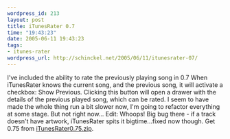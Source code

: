 ```yaml
--- 
wordpress_id: 213
layout: post
title: iTunesRater 0.7
time: "19:43:23"
date: 2005-06-11 19:43:23
tags: 
- itunes-rater
wordpress_url: http://schinckel.net/2005/06/11/itunesrater-07/
---
```

I've included the ability to rate the previously playing song in 0.7 When iTunesRater knows the current song, and the previous song, it will activate a checkbox: Show Previous. Clicking this button will open a drawer with the details of the previous played song, which can be rated. I seem to have made the whole thing run a bit slower now, I'm going to refactor everything at some stage. But not right now... Edit: Whoops! Big bug there - if a track doesn't have artwork, iTunesRater spits it bigtime...fixed now though. Get 0.75 from [iTunesRater0.75.zip][1]. 

   [1]: http://members.optusnet.com.au/~matt.schinckel/files/iTunesRater0.75.zip

